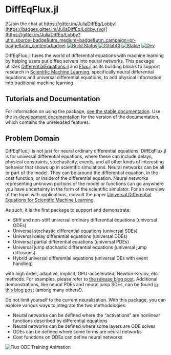 # DiffEqFlux.jl

[![Join the chat at https://gitter.im/JuliaDiffEq/Lobby](https://badges.gitter.im/JuliaDiffEq/Lobby.svg)](https://gitter.im/JuliaDiffEq/Lobby?utm_source=badge&utm_medium=badge&utm_campaign=pr-badge&utm_content=badge)
[![Build Status](https://travis-ci.com/SciML/DiffEqFlux.jl.svg?branch=master)](https://travis-ci.com/SciML/DiffEqFlux.jl)
[![GitlabCI](https://gitlab.com/JuliaGPU/DiffEqFlux.jl/badges/master/pipeline.svg)](https://gitlab.com/JuliaGPU/DiffEqFlux.jl/pipelines)
[![Stable](https://img.shields.io/badge/docs-stable-blue.svg)](http://diffeqflux.sciml.ai/stable/)
[![Dev](https://img.shields.io/badge/docs-dev-blue.svg)](http://diffeqflux.sciml.ai/dev/)

DiffEqFlux.jl fuses the world of differential equations with machine learning
by helping users put diffeq solvers into neural networks. This package utilizes
[DifferentialEquations.jl](http://diffeq.sciml.ai/dev/) and
[Flux.jl](https://fluxml.ai/) as its building blocks to support research in
[Scientific Machine Learning](http://www.stochasticlifestyle.com/the-essential-tools-of-scientific-machine-learning-scientific-ml/),
specifically neural differential equations and universal differential equations,
to add physical information into traditional machine learning.

## Tutorials and Documentation

For information on using the package,
[see the stable documentation](https://diffeqflux.sciml.ai/stable/). Use the
[in-development documentation](https://diffeqflux.sciml.ai/dev/) for the version of
the documentation, which contains the unreleased features.

## Problem Domain

DiffEqFlux.jl is not just for neural ordinary differential equations.
DiffEqFlux.jl is for universal differential equations, where these can include
delays, physical constraints, stochasticity, events, and all other kinds of
interesting behavior that shows up in scientific simulations. Neural networks can
be all or part of the model. They can be around the differential equation,
in the cost function, or inside of the differential equation. Neural networks
representing unknown portions of the model or functions can go anywhere you
have uncertainty in the form of the scientific simulator. For an overview of the
topic with applications, consult the paper [Universal Differential Equations for
Scientific Machine Learning](https://arxiv.org/abs/2001.04385).

As such, it is the first package to support and demonstrate:

- Stiff and non-stiff universal ordinary differential equations (universal ODEs)
- Universal stochastic differential equations (universal SDEs)
- Universal delay differential equations (universal DDEs)
- Universal partial differential equations (universal PDEs)
- Universal jump stochastic differential equations (universal jump diffusions)
- Hybrid universal differential equations (universal DEs with event handling)

with high order, adaptive, implicit, GPU-accelerated, Newton-Krylov, etc.
methods. For examples, please refer to
[the release blog post](https://julialang.org/blog/2019/01/fluxdiffeq).
Additional demonstrations, like neural
PDEs and neural jump SDEs, can be found
[in this blog post](http://www.stochasticlifestyle.com/neural-jump-sdes-jump-diffusions-and-neural-pdes/)
(among many others!).

Do not limit yourself to the current neuralization. With this package, you can
explore various ways to integrate the two methodologies:

- Neural networks can be defined where the “activations” are nonlinear functions
  described by differential equations
- Neural networks can be defined where some layers are ODE solves
- ODEs can be defined where some terms are neural networks
- Cost functions on ODEs can define neural networks

![Flux ODE Training Animation](https://user-images.githubusercontent.com/1814174/88589293-e8207f80-d026-11ea-86e2-8a3feb8252ca.gif)
